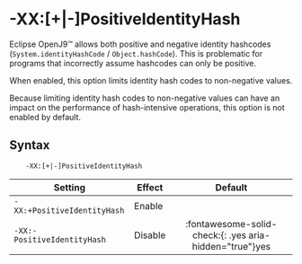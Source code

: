 <!--
* Copyright (c) 2017, 2023 IBM Corp. and others
*
* This program and the accompanying materials are made
* available under the terms of the Eclipse Public License 2.0
* which accompanies this distribution and is available at
* https://www.eclipse.org/legal/epl-2.0/ or the Apache
* License, Version 2.0 which accompanies this distribution and
* is available at https://www.apache.org/licenses/LICENSE-2.0.
*
* This Source Code may also be made available under the
* following Secondary Licenses when the conditions for such
* availability set forth in the Eclipse Public License, v. 2.0
* are satisfied: GNU General Public License, version 2 with
* the GNU Classpath Exception [1] and GNU General Public
* License, version 2 with the OpenJDK Assembly Exception [2].
*
* [1] https://www.gnu.org/software/classpath/license.html
* [2] https://openjdk.org/legal/assembly-exception.html
*
* SPDX-License-Identifier: EPL-2.0 OR Apache-2.0 OR GPL-2.0-only WITH Classpath-exception-2.0 OR GPL-2.0-only WITH OpenJDK-assembly-exception-1.0
-->

# -XX:\[+|-\]PositiveIdentityHash

Eclipse OpenJ9&trade; allows both positive and negative identity hashcodes (`System.identityHashCode` / `Object.hashCode`). This is problematic for programs that incorrectly assume hashcodes can only be positive.

When enabled, this option limits identity hash codes to non-negative values.

Because limiting identity hash codes to non-negative values can have an impact on the performance of hash-intensive operations, this option is not enabled by default.

## Syntax

        -XX:[+|-]PositiveIdentityHash

| Setting                     | Effect  | Default                                                                        |
|-----------------------------|---------|:------------------------------------------------------------------------------:|
| `-XX:+PositiveIdentityHash` | Enable  |                                                                                |
| `-XX:-PositiveIdentityHash` | Disable | :fontawesome-solid-check:{: .yes aria-hidden="true"}<span class="sr-only">yes</span> |




<!-- ==== END OF TOPIC ==== xxpositiveidentityhash.md ==== -->
